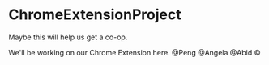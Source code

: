 # ChromeExtensionProject
Maybe this will help us get a co-op.

We'll be working on our Chrome Extension here. @Peng @Angela @Abid
© 
